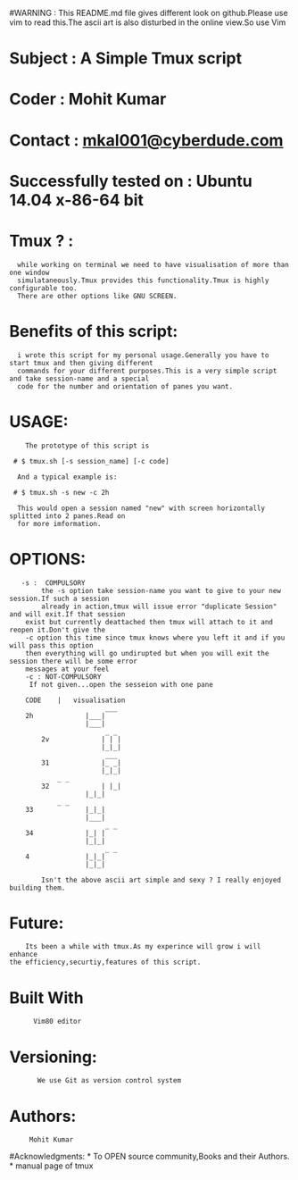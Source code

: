 #WARNING : This README.md file gives different look on github.Please use vim to read this.The ascii art 
           is also disturbed in the online view.So use Vim
# Subject : A Simple Tmux script 
# Coder   : Mohit Kumar
# Contact : mkal001@cyberdude.com
# Successfully tested on : Ubuntu 14.04 x-86-64 bit

# Tmux ? :
      while working on terminal we need to have visualisation of more than one window
      simulataneously.Tmux provides this functionality.Tmux is highly configurable too.
      There are other options like GNU SCREEN.
# Benefits of this script:
      i wrote this script for my personal usage.Generally you have to start tmux and then giving different
      commands for your different purposes.This is a very simple script and take session-name and a special 
      code for the number and orientation of panes you want.
# USAGE:
        The prototype of this script is

     # $ tmux.sh [-s session_name] [-c code]

      And a typical example is:

     # $ tmux.sh -s new -c 2h

      This would open a session named "new" with screen horizontally splitted into 2 panes.Read on 
      for more imformation.

# OPTIONS:
       -s :  COMPULSORY
            the -s option take session-name you want to give to your new session.If such a session
            already in action,tmux will issue error "duplicate Session" and will exit.If that session
	    exist but currently deattached then tmux will attach to it and reopen it.Don't give the 
	    -c option this time since tmux knows where you left it and if you will pass this option 
	    then everything will go undirupted but when you will exit the session there will be some error
	    messages at your feel
        -c : NOT-COMPULSORY
	     If not given...open the sesseion with one pane

	    CODE    |   visualisation
                            ___
	    2h             |___|
	                   |___|
                            _ _
            2v             | | |		     
                           |_|_|
                            ___
            31             |_ _|
                           |_|_|
			    _ _
            32             | |_|
	                   |_|_|
			    _ _
	    33             |_|_|
	                   |___|
                            _ _
	    34             |_| |
	                   |_|_|
                            _ _
	    4              |_|_|
	                   |_|_|

            Isn't the above ascii art simple and sexy ? I really enjoyed building them.
# Future: 
        Its been a while with tmux.As my experince will grow i will enhance
	the efficiency,securtiy,features of this script.
# Built With
          Vim80 editor
# Versioning:
           We use Git as version control system
# Authors:
         Mohit Kumar
#Acknowledgments:
                * To OPEN source community,Books and their Authors.
                * manual page of tmux
	

